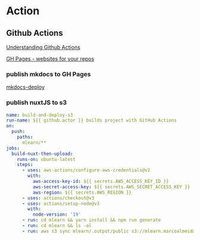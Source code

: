 # Action

## Github Actions

[Understanding Github Actions](https://docs.github.com/en/actions/learn-github-actions/understanding-github-actions)

[GH Pages - websites for your repos](https://pages.github.com/)


### publish mkdocs to GH Pages

[mkdocs-deploy](https://github.com/mhausenblas/mkdocs-deploy-gh-pages)

### publish nuxtJS to s3

```yaml
name: build-and-deploy-s3
run-name: ${{ github.actor }} builds project with GitHub Actions
on:
  push:
    paths:
      mlearn/**
jobs:
  build-nuxt-then-upload:
    runs-on: ubuntu-latest
    steps:
      - uses: aws-actions/configure-aws-credentials@v2
        with:
          aws-access-key-id: ${{ secrets.AWS_ACCESS_KEY_ID }}
          aws-secret-access-key: ${{ secrets.AWS_SECRET_ACCESS_KEY }}
          aws-region: ${{ secrets.AWS_REGION }}
      - uses: actions/checkout@v3
      - uses: actions/setup-node@v3
        with:
          node-version: '19'
      - run: cd mlearn && yarn install && npm run generate
      - run: cd mlearn && ls -al
      - run: aws s3 sync mlearn/.output/public s3://mlearn.marcoalmeida.dev.br -
```
